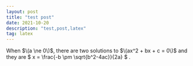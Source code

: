 ```yaml
---
layout: post
title: "test post"
date: 2021-10-20 
description: "test,post,latex"
tag: latex
---   
```

When $\(a \ne 0\)$, there are two solutions to $\(ax^2 + bx + c = 0\)$ and they are
$ x = \frac{-b \pm \sqrt{b^2-4ac}}{2a} $ .
